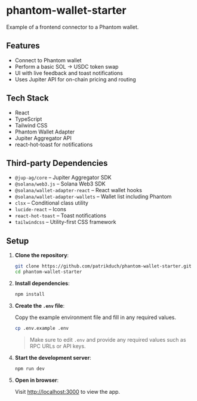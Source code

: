 # phantom-wallet-starter

Example of a frontend connector to a Phantom wallet.

## Features

- Connect to Phantom wallet
- Perform a basic SOL → USDC token swap
- UI with live feedback and toast notifications
- Uses Jupiter API for on-chain pricing and routing

## Tech Stack

- React
- TypeScript
- Tailwind CSS
- Phantom Wallet Adapter
- Jupiter Aggregator API
- react-hot-toast for notifications

## Third-party Dependencies

- `@jup-ag/core` – Jupiter Aggregator SDK
- `@solana/web3.js` – Solana Web3 SDK
- `@solana/wallet-adapter-react` – React wallet hooks
- `@solana/wallet-adapter-wallets` – Wallet list including Phantom
- `clsx` – Conditional class utility
- `lucide-react` – Icons
- `react-hot-toast` – Toast notifications
- `tailwindcss` – Utility-first CSS framework

## Setup

1. **Clone the repository**:

   ```bash
   git clone https://github.com/patrikduch/phantom-wallet-starter.git
   cd phantom-wallet-starter
   ```

2. **Install dependencies**:

   ```bash
   npm install
   ```

3. **Create the `.env` file**:

   Copy the example environment file and fill in any required values.

   ```bash
   cp .env.example .env
   ```

   > Make sure to edit `.env` and provide any required values such as RPC URLs or API keys.

4. **Start the development server**:

   ```bash
   npm run dev
   ```

5. **Open in browser**:

   Visit [http://localhost:3000](http://localhost:3000) to view the app.
